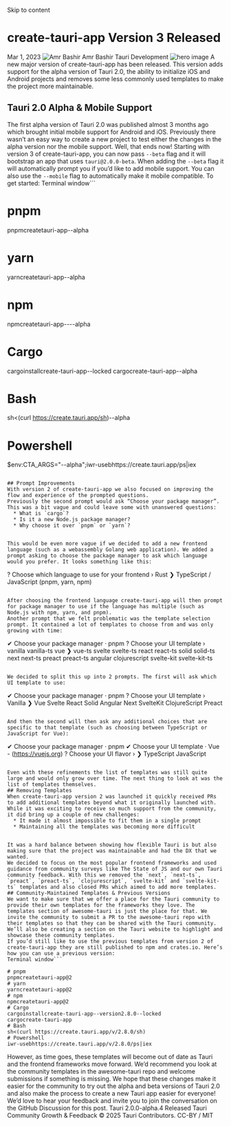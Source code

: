 Skip to content
# create-tauri-app Version 3 Released
Mar 1, 2023 
![Amr Bashir](https://v2.tauri.app/authors/amrbashir.png)
Amr Bashir
Tauri Development
![hero image](https://v2.tauri.app/_astro/header.cyPt1LbD_Z1i5MOt.webp)
A new major version of create-tauri-app has been released. This version adds support for the alpha version of Tauri 2.0, the ability to initialize iOS and Android projects and removes some less commonly used templates to make the project more maintainable.
## Tauri 2.0 Alpha & Mobile Support
The first alpha version of Tauri 2.0 was published almost 3 months ago which brought initial mobile support for Android and iOS. Previously there wasn’t an easy way to create a new project to test either the changes in the alpha version nor the mobile support. Well, that ends now!
Starting with version 3 of create-tauri-app, you can now pass `--beta` flag and it will bootstrap an app that uses `tauri@2.0.0-beta`. When adding the `--beta` flag it will automatically prompt you if you’d like to add mobile support. You can also use the `--mobile` flag to automatically make it mobile compatible.
To get started:
Terminal window```

# pnpm
pnpmcreatetauri-app--alpha
# yarn
yarncreatetauri-app--alpha
# npm
npmcreatetauri-app----alpha
# Cargo
cargoinstallcreate-tauri-app--locked
cargocreate-tauri-app--alpha
# Bash
sh<(curl https://create.tauri.app/sh)--alpha
# Powershell
$env:CTA_ARGS="--alpha";iwr-usebhttps://create.tauri.app/ps|iex

```

## Prompt Improvements
With version 2 of create-tauri-app we also focused on improving the flow and experience of the prompted questions.
Previously the second prompt would ask “Choose your package manager”. This was a bit vague and could leave some with unanswered questions:
  * What is `cargo`?
  * Is it a new Node.js package manager?
  * Why choose it over `pnpm` or `yarn`?


This would be even more vague if we decided to add a new frontend language (such as a webassembly Golang web application). We added a prompt asking to choose the package manager to ask which language would you prefer. It looks something like this:
```

? Choose which language to use for your frontend ›
Rust
❯ TypeScript / JavaScript (pnpm, yarn, npm)

```

After choosing the frontend language create-tauri-app will then prompt for package manager to use if the language has multiple (such as Node.js with npm, yarn, and pnpm).
Another prompt that we felt problematic was the template selection prompt. It contained a lot of templates to choose from and was only growing with time:
```

✔ Choose your package manager · pnpm
? Choose your UI template ›
vanilla
vanilla-ts
vue
❯ vue-ts
svelte
svelte-ts
react
react-ts
solid
solid-ts
next
next-ts
preact
preact-ts
angular
clojurescript
svelte-kit
svelte-kit-ts

```

We decided to split this up into 2 prompts. The first will ask which UI template to use:
```

✔ Choose your package manager · pnpm
? Choose your UI template ›
Vanilla
❯ Vue
Svelte
React
Solid
Angular
Next
SvelteKit
ClojureScript
Preact

```

And then the second will then ask any additional choices that are specific to that template (such as choosing between TypeScript or JavaScript for Vue):
```

✔ Choose your package manager · pnpm
✔ Choose your UI template · Vue - (https://vuejs.org)
? Choose your UI flavor ›
❯ TypeScript
JavaScript

```

Even with these refinements the list of templates was still quite large and would only grow over time. The next thing to look at was the list of templates themselves.
## Removing Templates
When create-tauri-app version 2 was launched it quickly received PRs to add additional templates beyond what it originally launched with. While it was exciting to receive so much support from the community, it did bring up a couple of new challenges:
  * It made it almost impossible to fit them in a single prompt
  * Maintaining all the templates was becoming more difficult


It was a hard balance between showing how flexible Tauri is but also making sure that the project was maintainable and had the DX that we wanted.
We decided to focus on the most popular frontend frameworks and used guidance from community surveys like The State of JS and our own Tauri community feedback. With this we removed the `next`, `next-ts`, `preact`, `preact-ts`, `clojurescript`, `svelte-kit` and `svelte-kit-ts` templates and also closed PRs which aimed to add more templates.
## Community-Maintained Templates & Previous Versions
We want to make sure that we offer a place for the Tauri community to provide their own templates for the frameworks they love. The templates section of awesome-tauri is just the place for that. We invite the community to submit a PR to the awesome-tauri repo with their templates so that they can be shared with the Tauri community. We’ll also be creating a section on the Tauri website to highlight and showcase these community templates.
If you’d still like to use the previous templates from version 2 of create-tauri-app they are still published to npm and crates.io. Here’s how you can use a previous version:
Terminal window```

# pnpm
pnpmcreatetauri-app@2
# yarn
yarncreatetauri-app@2
# npm
npmcreatetauri-app@2
# Cargo
cargoinstallcreate-tauri-app--version2.8.0--locked
cargocreate-tauri-app
# Bash
sh<(curl https://create.tauri.app/v/2.8.0/sh)
# Powershell
iwr-usebhttps://create.tauri.app/v/2.8.0/ps|iex

```

However, as time goes, these templates will become out of date as Tauri and the frontend frameworks move forward. We’d recommend you look at the community templates in the awesome-tauri repo and welcome submissions if something is missing.
We hope that these changes make it easier for the community to try out the alpha and beta versions of Tauri 2.0 and also make the process to create a new Tauri app easier for everyone! We’d love to hear your feedback and invite you to join the conversation on the GitHub Discussion for this post.
Tauri 2.0.0-alpha.4 Released
Tauri Community Growth & Feedback
© 2025 Tauri Contributors. CC-BY / MIT
